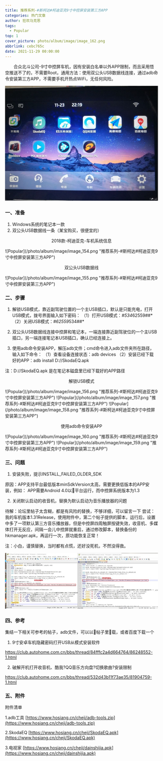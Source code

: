 ```yaml
---
title: 推荐系列-#斯柯达#柯迪亚克9寸中控屏安装第三方APP
categories: 热门文章
author: 狂欢马克思
tags:
  - Popular
top: 1
cover_picture: photo/album/image/image_162.png
abbrlink: cebc765c
date: 2021-11-29 00:00:00
---
```


&emsp;&emsp;合众北斗公司-9寸中控屏车机，因有安装白名单以外APP限制，而且采用悟空推送不了的，不需要Root，通用方法：使用双公头USB数据线连接，通过adb命令安装第三方APP，不需要手机开热点WiFi，无任何风险。

<!-- more -->

![Popular](/photo/album/image/image_153.png "推荐系列-#斯柯达#柯迪亚克9寸中控屏安装第三方APP")

### 一、准备

1. Windows系统的笔记本一款
2. 双公头USB数据线一条（某宝购买，很便宜的）

<p align="center">2018款-柯迪亚克-车机系统信息</p>
![Popular](/photo/album/image/image_154.png "推荐系列-#斯柯达#柯迪亚克9寸中控屏安装第三方APP")


<p align="center">双公头USB数据线</p>
![Popular](/photo/album/image/image_155.png "推荐系列-#斯柯达#柯迪亚克9寸中控屏安装第三方APP")

### 二、步骤

1. 解锁USB模式，靠近副驾驶位置的一个主USB插口，默认是只能充电，打开USB模式，拨号界面输入如下密码：
   （1）打开USB模式：*#534*62559##*
   （2）关闭USB模式：*#62559*534##*

2. 双公头USB数据线连接中控屏和笔记本，一端连接靠近副驾驶位的一个主USB插口，另一端连接笔记本USB插口，确认已经连接上。

3. 使用adb命令安装APP，解压adb文件；cmd命令进入adb文件夹所在路径，输入如下命令：
   （1）查看设备连接状态：adb devices
   （2）安装已经下载好的APP：adb install D://SkodaEQ.apk

注：D://SkodaEQ.apk 是在笔记本磁盘里已经下载好的APP路径

<p align="center">解锁USB模式</p>
![Popular](/photo/album/image/image_156.png "推荐系列-#斯柯达#柯迪亚克9寸中控屏安装第三方APP")
![Popular](/photo/album/image/image_157.png "推荐系列-#斯柯达#柯迪亚克9寸中控屏安装第三方APP")
![Popular](/photo/album/image/image_158.png "推荐系列-#斯柯达#柯迪亚克9寸中控屏安装第三方APP")

<p align="center">使用adb命令安装APP</p>
![Popular](/photo/album/image/image_160.png "推荐系列-#斯柯达#柯迪亚克9寸中控屏安装第三方APP")
![Popular](/photo/album/image/image_159.png "推荐系列-#斯柯达#柯迪亚克9寸中控屏安装第三方APP")


### 三、问题

1. 安装失败，提示INSTALL_FAILED_OLDER_SDK

原因：APP支持平台最低版本minSdkVersion太高，需要更换低版本的APP安装，例如：
APP需要Android 4.0以平台运行，而中控屏系统版本为1.3

2. 关闭默认启动的收音机，替换为默认启动为音乐播放器的问题

待解：论坛里帖子太含糊，都是有风险的替换，不够详细，可以留言一下
尝试：我的车机版本1.31Release，使用附件中，第二个帖子提供的脚本，运行后，设置中多了一项默认第三方音乐播放器，但是中控屏四周触屏按键失效，收音机、多媒体打开无反应，间隔一会儿中控屏就重启，通过修改脚本，替换备份的hkmanager.apk，再运行一次，原功能恢复正常！

注：小白，谨慎替换，当时都有点慌，还好没死机，不然没得救。

![Popular](/photo/album/image/image_161.png "推荐系列-#斯柯达#柯迪亚克9寸中控屏安装第三方APP")

### 四、参考

集结一下相关可参考的帖子，adb文件，可以以帖子里载，或者百度下载一个

1. 9寸安卓车机隐藏密码打开USB从模式安装软件

https://club.autohome.com.cn/bbs/thread/84fffc2a4d664764/86248552-1.html

2. 破解开机打开收音机、酷我?QQ音乐方向盘?切换歌曲?安装限制

https://club.autohome.com.cn/bbs/thread/532d43b11f73ae35/81904759-1.html

### 五、附件

附件清单

1.adb工具  [https://www.hosiang.cn/cheji/adb-tools.zip](https://www.hosiang.cn/cheji/adb-tools.zip)

2.SkodaEQ [https://www.hosiang.cn/cheji/SkodaEQ.apk](https://www.hosiang.cn/cheji/SkodaEQ.apk)

3.电视家   [https://www.hosiang.cn/cheji/dainshijia.apk](https://www.hosiang.cn/cheji/dainshijia.apk)

